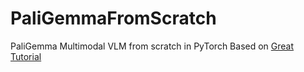 # PaliGemmaFromScratch
PaliGemma Multimodal VLM from scratch in PyTorch
Based on [Great Tutorial](https://www.youtube.com/watch?v=vAmKB7iPkWw&ab_channel=UmarJamil)
